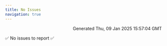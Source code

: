 ```yaml
---
title: No Issues
navigation: true
---
```


<p style="text-align:right;color:#cccs">
Generated Thu, 09 Jan 2025 15:57:04 GMT
</p>
<p>✅ No issues to report ✅</p>



